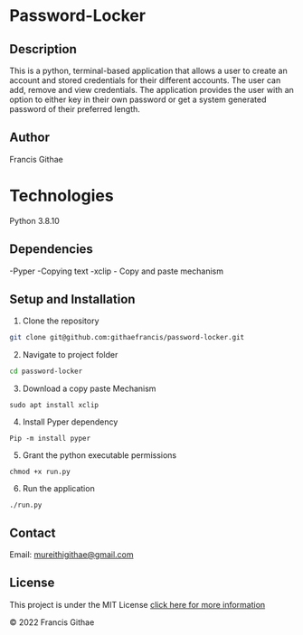 # Password-Locker

## Description

This is a python, terminal-based application that allows a user to create an account and stored credentials for their different accounts. The user can add, remove and view credentials. The application provides the user with an option to either key in their own password or get a system generated password of their preferred length.

## Author

Francis Githae

# Technologies

Python 3.8.10

## Dependencies

-Pyper -Copying text
-xclip - Copy and paste mechanism

## Setup and Installation

1. Clone the repository

```bash
git clone git@github.com:githaefrancis/password-locker.git
```

2. Navigate to project folder

```bash
cd password-locker
```

3. Download a copy paste Mechanism

```
sudo apt install xclip
```
4. Install Pyper dependency

```
Pip -m install pyper
```
5. Grant the python executable permissions

```
chmod +x run.py
```
6. Run the application

```
./run.py
```

## Contact
Email: mureithigithae@gmail.com

## License

This project is under the MIT License [click here for more information](LICENSE)

&copy; 2022 Francis Githae
